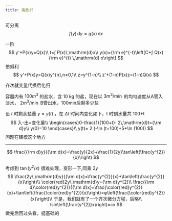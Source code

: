 ```yaml
---
title: 高数15
---
```


可分离
$$
f(y)\,\mathrm{d}y=g(x)\,\mathrm{d}x
$$

一阶
$$
y'+P(x)y=Q(x)\\
t=∫ P(x)\,\mathrm{d}x\\
y(x)={\rm e}^{-t}\left[C+∫ Q(x){\rm e}^{t} \,\mathrm{d} x\right]
$$
伯努利
$$
y'+P(x)y=Q(x)y^{n},n≠0,1\\
z=y^{1-n}\\
z'+(1-n)P(x)z=(1-n)Q(x)
$$

齐次就变量代换后化归

容器内有 $100m^{3}$ 的盐水，含 $10$ kg 的盐，现在以 $3m^{3}/\min$ 的均匀速度从A管入淡水， $2m^{3}/\min$ B管出水，100min后剩多少盐

设 $t$ 时剩余盐量 $y=y(t)$ ，在 $Δ t$ 时间内变化如下，t 时刻水量共 100+t
$$
入-出=变化量\\
\begin{cases}0-\frac{1}{100+t}⋅ 2\,\mathrm{d}t={\rm d}y\\
y(0)=10
\end{cases}\\
y(t)= 2 (-\ln (t+100)+5+\ln (100))
$$
问题在建模这个地方

---

$$
\frac{{\rm d}y}{{\rm d}x}=\frac{y}{2x}+\frac{1}{2y}\tan\left(\frac{y^{2}}{x}\right)
$$

考虑到 $\tan (y^{2}/x)$ 很难处理，变形一下,同乘 $2y$
$$
\frac{2y\,\mathrm{d}y}{{\rm d}x}=\frac{y^{2}}{x}+\tan\left(\frac{y^{2}}{x}\right)\\
\color{red}2y\,\mathrm{d}y={\rm d}y^{2}\\
\frac{{\rm d}\color{red}y^{2}}{{\rm d}x}=\frac{\color{red}y^{2}}{x}+\tan\left(\frac{\color{red}y^{2}}{x}\right)=φ\left(\frac{\color{red}y^{2}}{x}\right)\\
于是，我们就有了一个齐次微分方程，后略\\
\sin\left(\frac{y^{2}}x\right)=cx
$$
做完后回过头看，挺基础的
